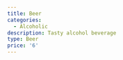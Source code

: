 ```yaml
---
title: Beer
categories:
  - Alcoholic
description: Tasty alcohol beverage
type: Beer
price: '6'
---
```




